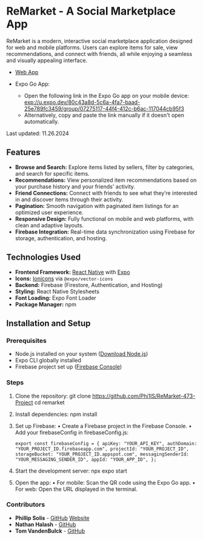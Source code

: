 # ReMarket - A Social Marketplace App

ReMarket is a modern, interactive social marketplace application designed for web and mobile platforms. Users can explore items for sale, view recommendations, and connect with friends, all while enjoying a seamless and visually appealing interface.

- [Web App](https://remarket-a69bd.web.app)

- Expo Go App:
  - Open the following link in the Expo Go app on your mobile device:
    [exp://u.expo.dev/80c43a8d-5c6a-4fa7-baad-25e789fc3459/group/07275117-44f4-412c-b6ac-117044cb95f3](exp://u.expo.dev/80c43a8d-5c6a-4fa7-baad-25e789fc3459/group/07275117-44f4-412c-b6ac-117044cb95f3)
  - Alternatively, copy and paste the link manually if it doesn't open automatically.

Last updated: 11.26.2024

## Features

- **Browse and Search:** Explore items listed by sellers, filter by categories, and search for specific items.
- **Recommendations:** View personalized item recommendations based on your purchase history and your friends' activity.
- **Friend Connections:** Connect with friends to see what they’re interested in and discover items through their activity.
- **Pagination:** Smooth navigation with paginated item listings for an optimized user experience.
- **Responsive Design:** Fully functional on mobile and web platforms, with clean and adaptive layouts.
- **Firebase Integration:** Real-time data synchronization using Firebase for storage, authentication, and hosting.

## Technologies Used

- **Frontend Framework:** [React Native](https://reactnative.dev/) with [Expo](https://expo.dev/)
- **Icons:** [Ionicons](https://ionicons.com/) via `@expo/vector-icons`
- **Backend:** Firebase (Firestore, Authentication, and Hosting)
- **Styling:** React Native Stylesheets
- **Font Loading:** Expo Font Loader
- **Package Manager:** npm

## Installation and Setup

### Prerequisites

- Node.js installed on your system ([Download Node.js](https://nodejs.org/))
- Expo CLI globally installed
- Firebase project set up ([Firebase Console](https://console.firebase.google.com/))

### Steps

1. Clone the repository:
   git clone https://github.com/Phi1lS/ReMarket-473-Project
   cd remarket

2. Install dependencies:
    npm install

3. Set up Firebase:
	•	Create a Firebase project in the Firebase Console.
	•	Add your firebaseConfig in firebaseConfig.js:
    
    `export const firebaseConfig = {
        apiKey: "YOUR_API_KEY",
        authDomain: "YOUR_PROJECT_ID.firebaseapp.com",
        projectId: "YOUR_PROJECT_ID",
        storageBucket: "YOUR_PROJECT_ID.appspot.com",
        messagingSenderId: "YOUR_MESSAGING_SENDER_ID",
        appId: "YOUR_APP_ID",
    };`

4. Start the development server:
    npx expo start

5. Open the app:
    •	For mobile: Scan the QR code using the Expo Go app.
	•	For web: Open the URL displayed in the terminal.

### Contributors
- **Phillip Solis** - [GitHub](https://github.com/Phi1lS) [Website](https://phillipsolis.com)
- **Nathan Halash** - [GitHub](https://github.com/nhalash)
- **Tom VandenBulck** - [GitHub](https://github.com/tvanden3)